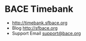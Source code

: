 # BACE Timebank

* http://timebank.sfbace.org
* Blog http://sfbace.org
* Support Email support@bace.org

